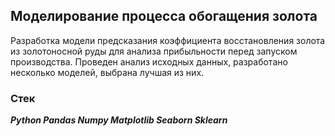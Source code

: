 ## Моделирование процесса обогащения золота
Разработка модели предсказания коэффициента восстановления золота из 
золотоносной руды для анализа прибыльности перед запуском производства. 
Проведен анализ исходных данных, разработано несколько моделей, выбрана лучшая из них.

### Стек
***Python Pandas Numpy Matplotlib Seaborn Sklearn***
